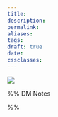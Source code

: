```yaml
---
title: 
description: 
permalink: 
aliases: 
tags: 
draft: true
date: 
cssclasses:
---
```


![](https://media.dndbeyond.com/compendium-images/egtw/yDOyqyOocErRgYJK/3.6-Greying-Wildlands.png) 

%% DM Notes



%%
